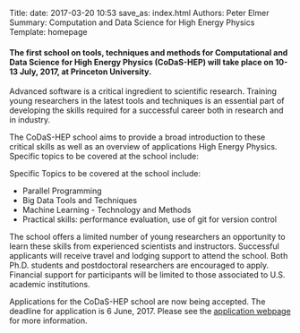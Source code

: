 Title: 
date: 2017-03-20 10:53
save_as: index.html
Authors: Peter Elmer
Summary: Computation and Data Science for High Energy Physics
Template: homepage

#### The first school on tools, techniques and methods for Computational and Data Science for High Energy Physics (CoDaS-HEP) will take place on 10-13 July, 2017, at Princeton University.

Advanced software is a critical ingredient to scientific research. Training young researchers in the latest tools and techniques is an essential part of developing the skills required for a successful career both in research and in industry.

The CoDaS-HEP school aims to provide a broad introduction to these critical skills as well as an overview of applications High Energy Physics. Specific topics to be covered at the school include:
 
  Specific Topics to be covered at the school include:

  * Parallel Programming 
  * Big Data Tools and Techniques
  * Machine Learning - Technology and Methods
  * Practical skills: performance evaluation, use of git for version control

The school offers a limited number of young researchers an opportunity to learn these skills from experienced scientists and instructors. Successful applicants will receive travel and lodging support to attend the school. Both Ph.D. students and postdoctoral researchers are encouraged to apply. Financial support for participants will be limited to those associated to U.S. academic institutions.

Applications for the CoDaS-HEP school are now being accepted. The deadline 
for application is 6 June, 2017. Please see the [application webpage](http://codas-hep.org/pages/application.html) for more information.
